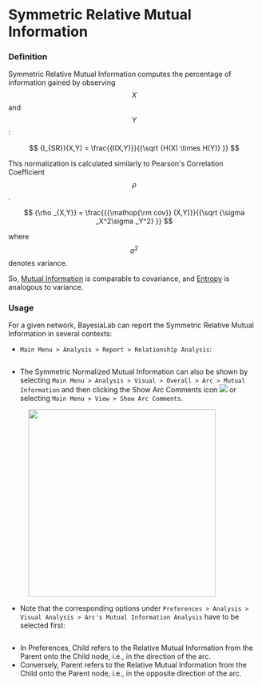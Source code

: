 # Symmetric Relative Mutual Information

### Definition <a href="#h2__634660619" id="h2__634660619"></a>

Symmetric Relative Mutual Information computes the percentage of information gained by observing $$X$$ and $$Y$$:

$$
{I_{SR}}(X,Y) = \frac{{I(X,Y)}}{{\sqrt {H(X) \times H(Y)} }}
$$

This normalization is calculated similarly to Pearson's Correlation Coefficient $$\rho$$.

$$
{\rho _{X,Y}} = \frac{{{\mathop{\rm cov}} (X,Y)}}{{\sqrt {\sigma _X^2\sigma _Y^2} }}
$$

where $$\sigma ^2$$ denotes variance.

So, [Mutual Information](./) is comparable to covariance, and [Entropy](../entropy/) is analogous to variance.

### Usage <a href="#h2_519852009" id="h2_519852009"></a>

For a given network, BayesiaLab can report the Symmetric Relative Mutual Information in several contexts:

* `Main Menu > Analysis > Report > Relationship Analysis`:

<figure><img src="https://bayesia.clickhelp.co/resources/Storage/bayesialab/Information-Theory/Mutual-Information/Symmetric-Relative-Mutual-Information/RelationshipAnalysisReportSRMI.png" alt=""><figcaption></figcaption></figure>

* The Symmetric Normalized Mutual Information can also be shown by selecting `Main Menu > Analysis > Visual > Overall > Arc > Mutual Information` and then clicking the Show Arc Comments icon ![](https://res.cloudinary.com/dvr3obmlj/image/upload/v1686184178/BayesiaLab\_Icons/arc-comment\_rkga6a.svg) or selecting `Main Menu > View > Show Arc Comments`.&#x20;

<figure><img src="https://res.cloudinary.com/dvr3obmlj/image/upload/v1690817083/VisitAsiaArcSymmetricRelativeMutualInformation_yakyvn.svg" alt="" width="375"><figcaption></figcaption></figure>

* Note that the corresponding options under `Preferences > Analysis > Visual Analysis > Arc's Mutual Information Analysis` have to be selected first:

<figure><img src="https://res.cloudinary.com/dvr3obmlj/image/upload/v1690813804/PreferencesMutualInformation_sqrlhf.svg" alt=""><figcaption></figcaption></figure>

* In Preferences, Child refers to the Relative Mutual Information from the Parent onto the Child node, i.e., in the direction of the arc.
* Conversely, Parent refers to the Relative Mutual Information from the Child onto the Parent node, i.e., in the opposite direction of the arc.
